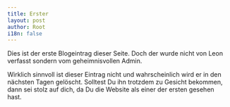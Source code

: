 ```yaml
---
title: Erster
layout: post
author: Root
i18n: false
---
```


Dies ist der erste Blogeintrag dieser Seite. Doch der wurde nicht von Leon verfasst sondern vom geheimnisvollen Admin.

Wirklich sinnvoll ist dieser Eintrag nicht und wahrscheinlich wird er in den nächsten Tagen gelöscht. Solltest Du ihn trotzdem zu Gesicht bekommen, dann sei stolz auf dich, da Du die Website als einer der ersten gesehen hast.